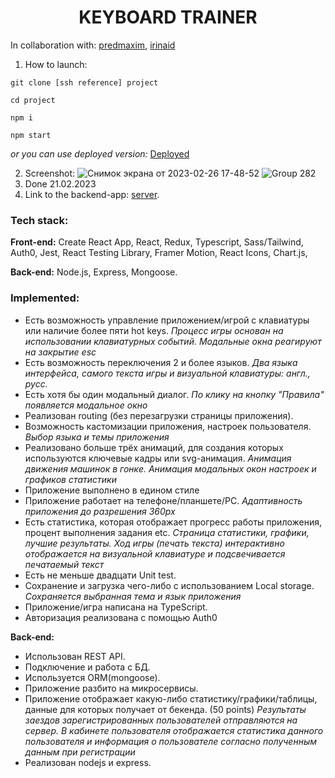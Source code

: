 <h1 align="center">KEYBOARD TRAINER</h1>

In collaboration with: [predmaxim](https://github.com/predmaxim), [irinaid](https://github.com/IrinaIID)

1. How to launch: 

`git clone [ssh reference] project`

`cd project`

`npm i`

`npm start`

*or you can use deployed version:* [Deployed](https://visionary-heliotrope-66de37.netlify.app/)

2. Screenshot: 
![Снимок экрана от 2023-02-26 17-48-52](https://user-images.githubusercontent.com/62261839/221411407-80a4583b-10f5-432a-b481-4ade9a1c4085.png)
![Group 282](https://user-images.githubusercontent.com/101494885/221437607-20bcdee5-7b13-44fa-b752-0bcca16a1bbc.png)
3. Done 21.02.2023
4. Link to the backend-app: [server](https://github.com/sanich123/serverKeyboardTrainer).

### Tech stack:
**Front-end:** 
Create React App, React, Redux, Typescript, Sass/Tailwind, Auth0, Jest, React Testing Library, Framer Motion, React Icons, Chart.js, 

**Back-end:** 
Node.js, Express, Mongoose.

### Implemented:
+ Есть возможность управление приложением/игрой с клавиатуры или наличие более пяти hot keys.
*Процесс игры основан на использовании клавиатурных событий. Модальные окна реагируют на закрытие esc*
+ Есть возможность переключения 2 и более языков.
*Два языка интерфейса, самого текста игры и визуальной клавиатуры: англ., русс.*
+ Есть хотя бы один модальный диалог.
*По клику на кнопку "Правила" появляется модальное окно*
+ Реализован routing (без перезагрузки страницы приложения).
+ Возможность кастомизации приложения, настроек пользователя.
*Выбор языка и темы приложения*
+ Реализовано больше трёх анимаций, для создания которых используются ключевые кадры или svg-анимация.
*Анимация движения машинок в гонке. Анимация модальных окон настроек и графиков статистики*
+ Приложение выполнено в едином стиле
+ Приложение работает на телефоне/планшете/PC.
*Адаптивность приложения до разрешения 360px*
+ Есть статистика, которая отображает прогресс работы приложения, процент выполнения задания etc.
*Страница статистики, графики, лучшие результаты. Ход игры (печать текста) интерактивно отображается на визуальной клавиатуре и подсвечивается печатаемый текст*
+ Есть не меньше двадцати Unit test.
+ Сохранение и загрузка чего-либо с использованием Local storage.
*Сохраняется выбранная тема и язык приложения*
+ Приложение/игра написана на TypeScript.
+ Авторизация реализована с помощью Auth0

**Back-end:**
+ Использован REST API.
+ Подключение и работа с БД.
+ Используется ORM(mongoose).
+ Приложение разбито на микросервисы.
+ Приложение отображает какую-либо статистику/графики/таблицы, данные для которых получает от бекенда. (50 points)
*Результаты заездов зарегистрированных пользователей отправляются на сервер. В кабинете пользователя отображается статистика данного пользователя и информация о пользователе согласно полученным данным при регистрации*
+ Реализован nodejs и express.
